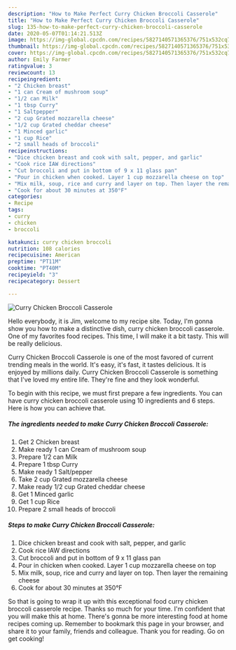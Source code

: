 ```yaml
---
description: "How to Make Perfect Curry Chicken Broccoli Casserole"
title: "How to Make Perfect Curry Chicken Broccoli Casserole"
slug: 135-how-to-make-perfect-curry-chicken-broccoli-casserole
date: 2020-05-07T01:14:21.513Z
image: https://img-global.cpcdn.com/recipes/5827140571365376/751x532cq70/curry-chicken-broccoli-casserole-recipe-main-photo.jpg
thumbnail: https://img-global.cpcdn.com/recipes/5827140571365376/751x532cq70/curry-chicken-broccoli-casserole-recipe-main-photo.jpg
cover: https://img-global.cpcdn.com/recipes/5827140571365376/751x532cq70/curry-chicken-broccoli-casserole-recipe-main-photo.jpg
author: Emily Farmer
ratingvalue: 3
reviewcount: 13
recipeingredient:
- "2 Chicken breast"
- "1 can Cream of mushroom soup"
- "1/2 can Milk"
- "1 tbsp Curry"
- "1 Saltpepper"
- "2 cup Grated mozzarella cheese"
- "1/2 cup Grated cheddar cheese"
- "1 Minced garlic"
- "1 cup Rice"
- "2 small heads of broccoli"
recipeinstructions:
- "Dice chicken breast and cook with salt, pepper, and garlic"
- "Cook rice IAW directions"
- "Cut broccoli and put in bottom of 9 x 11 glass pan"
- "Pour in chicken when cooked. Layer 1 cup mozzarella cheese on top"
- "Mix milk, soup, rice and curry and layer on top. Then layer the remaining cheese"
- "Cook for about 30 minutes at 350°F"
categories:
- Recipe
tags:
- curry
- chicken
- broccoli

katakunci: curry chicken broccoli 
nutrition: 108 calories
recipecuisine: American
preptime: "PT11M"
cooktime: "PT40M"
recipeyield: "3"
recipecategory: Dessert

---
```



![Curry Chicken Broccoli Casserole](https://img-global.cpcdn.com/recipes/5827140571365376/751x532cq70/curry-chicken-broccoli-casserole-recipe-main-photo.jpg)

Hello everybody, it is Jim, welcome to my recipe site. Today, I'm gonna show you how to make a distinctive dish, curry chicken broccoli casserole. One of my favorites food recipes. This time, I will make it a bit tasty. This will be really delicious.

Curry Chicken Broccoli Casserole is one of the most favored of current trending meals in the world. It's easy, it's fast, it tastes delicious. It is enjoyed by millions daily. Curry Chicken Broccoli Casserole is something that I've loved my entire life. They're fine and they look wonderful.




To begin with this recipe, we must first prepare a few ingredients. You can have curry chicken broccoli casserole using 10 ingredients and 6 steps. Here is how you can achieve that.

<!--inarticleads1-->

##### The ingredients needed to make Curry Chicken Broccoli Casserole:

1. Get 2 Chicken breast
1. Make ready 1 can Cream of mushroom soup
1. Prepare 1/2 can Milk
1. Prepare 1 tbsp Curry
1. Make ready 1 Salt/pepper
1. Take 2 cup Grated mozzarella cheese
1. Make ready 1/2 cup Grated cheddar cheese
1. Get 1 Minced garlic
1. Get 1 cup Rice
1. Prepare 2 small heads of broccoli




<!--inarticleads2-->

##### Steps to make Curry Chicken Broccoli Casserole:

1. Dice chicken breast and cook with salt, pepper, and garlic
1. Cook rice IAW directions
1. Cut broccoli and put in bottom of 9 x 11 glass pan
1. Pour in chicken when cooked. Layer 1 cup mozzarella cheese on top
1. Mix milk, soup, rice and curry and layer on top. Then layer the remaining cheese
1. Cook for about 30 minutes at 350°F




So that is going to wrap it up with this exceptional food curry chicken broccoli casserole recipe. Thanks so much for your time. I'm confident that you will make this at home. There's gonna be more interesting food at home recipes coming up. Remember to bookmark this page in your browser, and share it to your family, friends and colleague. Thank you for reading. Go on get cooking!
